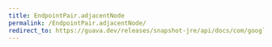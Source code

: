 ```yaml
---
title: EndpointPair.adjacentNode
permalink: /EndpointPair.adjacentNode/
redirect_to: https://guava.dev/releases/snapshot-jre/api/docs/com/google/common/graph/EndpointPair.html#adjacentNode-java.lang.Object-
---
```


